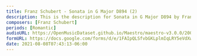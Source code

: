 ```yaml
---
title: Franz Schubert - Sonata in G Major D894 (2)
description: This is the description for Sonata in G Major D894 by Franz Schubert
composers: [Franz Schubert]
periods: [Romantic]
audioURL: https://OpenMusicDataset.github.io/Maestro/maestro-v3.0.0/2004/MIDI-Unprocessed_XP_04_R2_2004_01_ORIG_MID--AUDIO_04_R2_2004_02_Track02_wav.midi
formURL: https://docs.google.com/forms/d/e/1FAIpQLSfvbGKLplmIqLRY5eVdXwqeNmg9-Qmd9mNUKdrvKGXXtHA9Fw/viewform
date: 2021-08-08T07:43:13-06:00
---
```


